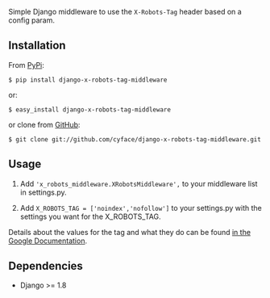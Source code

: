 Simple Django middleware to use the ``X-Robots-Tag`` header based on a config param.

## Installation

From [PyPi](https://pypi.python.org):

    $ pip install django-x-robots-tag-middleware

or:

    $ easy_install django-x-robots-tag-middleware

or clone from [GitHub](http://github.com):

    $ git clone git://github.com/cyface/django-x-robots-tag-middleware.git


## Usage

1. Add ``'x_robots_middleware.XRobotsMiddleware',`` to your middleware list in settings.py.

2. Add ``X_ROBOTS_TAG = ['noindex','nofollow']`` to your settings.py with the settings you want for the X_ROBOTS_TAG.

Details about the values for the tag and what they do can be found [in the Google Documentation](https://developers.google.com/webmasters/control-crawl-index/docs/robots_meta_tag?hl=en#using-the-x-robots-tag-http-header).

## Dependencies
* Django >= 1.8